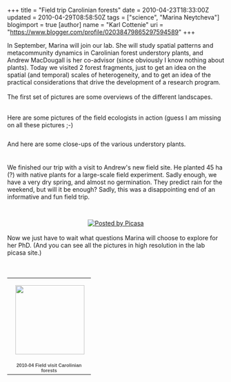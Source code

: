 +++
title = "Field trip Carolinian forests"
date = 2010-04-23T18:33:00Z
updated = 2010-04-29T08:58:50Z
tags = ["science", "Marina Neytcheva"]
blogimport = true 
[author]
	name = "Karl Cottenie"
	uri = "https://www.blogger.com/profile/02038479865297594589"
+++

In September, Marina will join our lab. She will study spatial patterns and metacommunity dynamics in Carolinian forest understory plants, and Andrew MacDougall is her co-advisor (since obviously I know nothing about plants). Today we visited 2 forest fragments, just to get an idea on the spatial (and temporal) scales of heterogeneity, and to get an idea of the practical considerations that drive the development of a research program.<br /><br />The first set of pictures are some overviews of the different landscapes.<br /><div style="margin: 0px auto 10px; text-align: center;"><div class="separator" style="clear: both; text-align: center;"><a href="http://2.bp.blogspot.com/_jWvi-7Hihd8/S9TDXOnbzkI/AAAAAAAAAJA/IwV9AeqqBfA/s1600/2010-04+Field+visit+Carolinian+forests2.jpg" style="margin-left: 1em; margin-right: 1em;"><img alt="" border="0" src="http://2.bp.blogspot.com/_jWvi-7Hihd8/S9TDXOnbzkI/AAAAAAAAAJA/IwV9AeqqBfA/s320/2010-04+Field+visit+Carolinian+forests2.jpg" /></a></div><br /><div style="text-align: left;">Here are some pictures of the field ecologists in action (guess I am missing on all these pictures ;-)</div><a href="http://1.bp.blogspot.com/_jWvi-7Hihd8/S9TDWE1-yUI/AAAAAAAAAIw/63c88K-ZjNw/s1600/2010-04+Field+visit+Carolinian+forests.jpg"><img alt="" border="0" src="http://1.bp.blogspot.com/_jWvi-7Hihd8/S9TDWE1-yUI/AAAAAAAAAIw/63c88K-ZjNw/s320/2010-04+Field+visit+Carolinian+forests.jpg" /></a> </div><br />And here are some close-ups of the various understory plants.<br /><div style="margin: 0px auto 10px; text-align: center;"><a href="http://1.bp.blogspot.com/_jWvi-7Hihd8/S9TDWYbx4tI/AAAAAAAAAI4/kPAEGrNeP_s/s1600/2010-04+Field+visit+Carolinian+forests1.jpg"><img alt="" border="0" src="http://1.bp.blogspot.com/_jWvi-7Hihd8/S9TDWYbx4tI/AAAAAAAAAI4/kPAEGrNeP_s/s320/2010-04+Field+visit+Carolinian+forests1.jpg" /></a> </div><br /><div style="margin: 0px auto 10px; text-align: center;"></div>We finished our trip with a visit to Andrew's new field site. He planted 45 ha (?) with native plants for a large-scale field experiment. Sadly enough, we have a very dry spring, and almost no germination. They predict rain for the weekend, but will it be enough? Sadly, this was a disappointing end of an informative and fun field trip.<br /><div style="margin: 0px auto 10px; text-align: center;"><br /><a href="http://2.bp.blogspot.com/_jWvi-7Hihd8/S9TDXB6n2aI/AAAAAAAAAJI/BXVjKmaUXfs/s1600/2010-04+Field+visit+Carolinian+forests3.jpg"><img alt="" border="0" src="http://2.bp.blogspot.com/_jWvi-7Hihd8/S9TDXB6n2aI/AAAAAAAAAJI/BXVjKmaUXfs/s320/2010-04+Field+visit+Carolinian+forests3.jpg" /></a> </div><div style="clear: both; text-align: center;"><br /><a href="http://picasa.google.com/blogger/" target="ext"><img align="middle" alt="Posted by Picasa" border="0" src="http://photos1.blogger.com/pbp.gif" style="background: none repeat scroll 0% 50% transparent; border: 0px none; padding: 0px;" /></a></div><br />Now we just have to wait what questions Marina will choose to explore for her PhD. (And you can see all the pictures in high resolution in the lab picasa site.) <br /><br /><br /><table style="width: 194px;"><tbody><tr><td align="center" style="background: url(&quot;http://picasaweb.google.com/s/c/transparent_album_background.gif&quot;) no-repeat scroll left center transparent; height: 194px;"><a href="http://picasaweb.google.com/110317774167696689813/201004FieldVisitCarolinianForests?feat=embedwebsite"><img height="160" src="http://lh4.ggpht.com/_jWvi-7Hihd8/S9S_Vxx5obE/AAAAAAAAAIo/VKuSZ4Ah2dQ/s160-c/201004FieldVisitCarolinianForests.jpg" style="margin: 1px 0pt 0pt 4px;" width="160" /></a></td></tr><tr><td style="font-family: arial,sans-serif; font-size: 11px; text-align: center;"><a href="http://picasaweb.google.com/110317774167696689813/201004FieldVisitCarolinianForests?feat=embedwebsite" style="color: #4d4d4d; font-weight: bold; text-decoration: none;">2010-04 Field visit Carolinian forests</a></td></tr></tbody></table>
